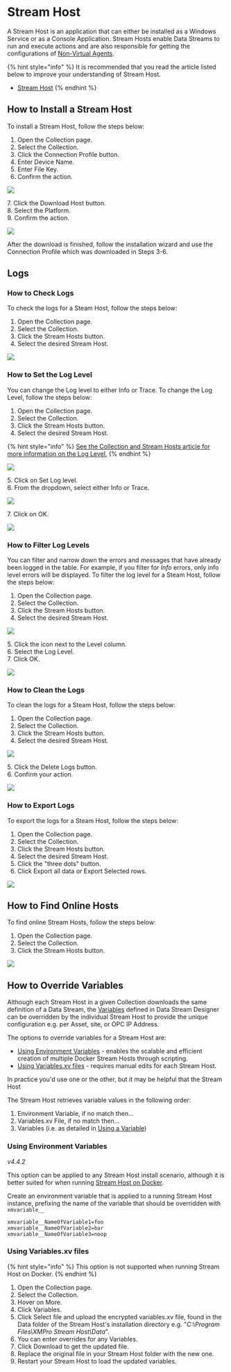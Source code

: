 # Stream Host

A Stream Host is an application that can either be installed as a Windows Service or as a Console Application. Stream Hosts enable Data Streams to run and execute actions and are also responsible for getting the configurations of [Non-Virtual Agents](../concepts/agent/virtual-vs-non-virtual-agents.md#non-virtual-agents).

{% hint style="info" %}
It is recommended that you read the article listed below to improve your understanding of Stream Host.

* [Stream Host](../concepts/collection.md#stream-hosts)
{% endhint %}

## How to Install a Stream Host

To install a Stream Host, follow the steps below:

1. Open the Collection page.
2. Select the Collection.
3. Click the Connection Profile button.
4. Enter Device Name.
5. Enter File Key.&#x20;
6. Confirm the action.

![](<../.gitbook/assets/image (1577).png>)

&#x20;   7\. Click the Download Host button.\
&#x20;   8\. Select the Platform.\
&#x20;   9\. Confirm the action.

![](<../.gitbook/assets/How To Stream Host Download.png>)

After the download is finished, follow the installation wizard and use the Connection Profile which was downloaded in Steps 3-6.&#x20;

## Logs

### How to Check Logs

To check the logs for a Steam Host,  follow the steps below:

1. Open the Collection page.
2. Select the Collection.
3. Click the Stream Hosts button.
4. Select the desired Stream Host.

![](<../.gitbook/assets/image (878).png>)

### How to Set the Log Level

You can change the Log level to either Info or Trace. To change the Log Level, follow the steps below:&#x20;

1. Open the Collection page.
2. Select the Collection.
3. Click the Stream Hosts button.
4. Select the desired Stream Host.

{% hint style="info" %}
[See the Collection and Stream Hosts article for more information on the Log Level.](../concepts/collection.md#set-log-level)&#x20;
{% endhint %}

![](<../.gitbook/assets/image (1659).png>)

&#x20;   5\. Click on Set Log level.\
&#x20;   6\. From the dropdown, select either Info or Trace.

![](<../.gitbook/assets/image (152).png>)

&#x20;   7\. Click on OK.

![](<../.gitbook/assets/image (643).png>)

### How to Filter Log Levels

You can filter and narrow down the errors and messages that have already been logged in the table. For example, if you filter for _Info_ errors, only info level errors will be displayed. To filter the log level for a Steam Host,  follow the steps below:

1. Open the Collection page.
2. Select the Collection.
3. Click the Stream Hosts button.
4. Select the desired Stream Host.

![](<../.gitbook/assets/image (1687).png>)

&#x20;   5\. Click the icon next to the Level column.\
&#x20;   6\. Select the Log Level.\
&#x20;   7\. Click OK.

![](<../.gitbook/assets/image (132).png>)

### How to Clean the Logs

To clean the logs for a Steam Host,  follow the steps below:

1. Open the Collection page.
2. Select the Collection.
3. Click the Stream Hosts button.
4. Select the desired Stream Host.

![](<../.gitbook/assets/image (930).png>)

&#x20;   5\. Click the Delete Logs button.\
&#x20;   6\. Confirm your action.

![](<../.gitbook/assets/image (1158).png>)

### How to Export Logs

To export the logs for a Steam Host,  follow the steps below:

1. Open the Collection page.
2. Select the Collection.
3. Click the Stream Hosts button.
4. Select the desired Stream Host.
5. Click the "three dots" button.
6. Click Export all data or Export Selected rows.

![](<../.gitbook/assets/image (1149).png>)

## How to Find Online Hosts

To find online Stream Hosts, follow the steps below:

1. Open the Collection page.
2. Select the Collection.
3. Click the Stream Hosts button.

![](<../.gitbook/assets/image (881).png>)

## How to Override Variables

Although each Stream Host in a given Collection downloads the same definition of a Data Stream, the [Variables](manage-variables.md) defined in Data Stream Designer can be overridden by the individual Stream Host to provide the unique configuration e.g. per Asset, site, or OPC IP Address.

The options to override variables for a Stream Host are:

* [Using Environment Variables](stream-host.md#using-environment-variables) - enables the scalable and efficient creation of multiple Docker Stream Hosts through scripting.
* [Using Variables.xv files](stream-host.md#using-variables.xv-file) - requires manual edits for each Stream Host.

In practice you'd use one or the other, but it may be helpful that the Stream Host&#x20;

The Stream Host retrieves variable values in the following order:

1. Environment Variable, if no match then...
2. Variables.xv File, if no match then...
3. Variables (i.e. as detailed in [Using a Variable](../concepts/variable.md#using-a-variable))

### Using Environment Variables

_v4.4.2_

This option can be applied to any Stream Host install scenario, although it is better suited for when running [Stream Host on Docker](../installation/3.-complete-installation/install-stream-host/docker.md).

Create an environment variable that is applied to a running Stream Host instance, prefixing the name of the variable that should be overridden with `xmvariable__`

```
xmvariable__NameOfVariable1=foo
xmvariable__NameOfVariable2=bar
xmvariable__NameOfVariable3=noop
```

### Using Variables.xv files

{% hint style="info" %}
This option is not supported when running Stream Host on Docker.
{% endhint %}

1. Open the Collection page.
2. Select the Collection.
3. Hover on More.
4. Click Variables.
5. Click Select file and upload the encrypted variables.xv file, found in the Data folder of the Stream Host's installation directory e.g. "_C:\Program Files\XMPro Stream Host\Data_".
6. You can enter overrides for any Variables.
7. Click Download to get the updated file.
8. Replace the original file in your Stream Host folder with the new one.
9. Restart your Stream Host to load the updated variables.

<figure><img src="../.gitbook/assets/StreamHostVar_1.png" alt=""><figcaption></figcaption></figure>

<figure><img src="../.gitbook/assets/StreamHostVar_2.png" alt=""><figcaption></figcaption></figure>
